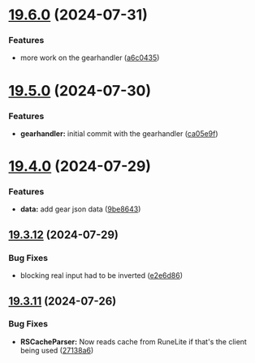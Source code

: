 # [19.6.0](https://github.com/Torwent/WaspLib/compare/v19.5.0...v19.6.0) (2024-07-31)


### Features

* more work on the gearhandler ([a6c0435](https://github.com/Torwent/WaspLib/commit/a6c0435f59cf8ae2a4c30822aec653a5639729cf))



# [19.5.0](https://github.com/Torwent/WaspLib/compare/v19.4.0...v19.5.0) (2024-07-30)


### Features

* **gearhandler:** initial commit with the gearhandler ([ca05e9f](https://github.com/Torwent/WaspLib/commit/ca05e9f37e66d13c58e06875905a7d1d7c5add91))



# [19.4.0](https://github.com/Torwent/WaspLib/compare/v19.3.12...v19.4.0) (2024-07-29)


### Features

* **data:** add gear json data ([9be8643](https://github.com/Torwent/WaspLib/commit/9be8643867dce390e13b61b5e1e49db47e244e97))



## [19.3.12](https://github.com/Torwent/WaspLib/compare/v19.3.11...v19.3.12) (2024-07-29)


### Bug Fixes

* blocking real input had to be inverted ([e2e6d86](https://github.com/Torwent/WaspLib/commit/e2e6d860f202fbbdea989b34eddb8592ce3ce435))



## [19.3.11](https://github.com/Torwent/WaspLib/compare/v19.3.10...v19.3.11) (2024-07-26)


### Bug Fixes

* **RSCacheParser:** Now reads cache from RuneLite if that's the client being used ([27138a6](https://github.com/Torwent/WaspLib/commit/27138a664bbc2478edcf0e1965ee2f29876aa98f))




